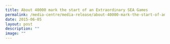 ```yaml
---
title: About 40000 mark the start of an Extraordinary SEA Games
permalink: /media-centre/media-release/about-40000-mark-the-start-of-an-extraordinary-sea-games/
date: 2015-06-05
layout: post
description: ""
image: ""
---
```

